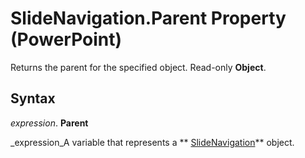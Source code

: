 
# SlideNavigation.Parent Property (PowerPoint)

Returns the parent for the specified object. Read-only  **Object**.


## Syntax

 _expression_. **Parent**

 _expression_A variable that represents a  ** [SlideNavigation](3bb82afe-62a5-7e5a-597d-80f56f5cde4d.md)** object.

